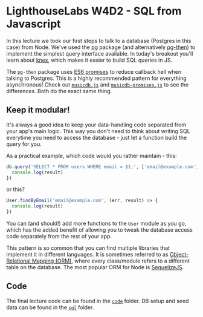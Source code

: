 # LighthouseLabs W4D2 - SQL from Javascript

In this lecture we took our first steps to talk to a database (Postgres in this
case) from Node. We've used the [pg](https://www.npmjs.com/package/pg) package
(and alternatively [pg-then](https://www.npmjs.com/package/pg-then)) to
implement the simplest query interface available. In today's breakout you'll
learn about [knex](https://www.npmjs.com/package/knex), which makes it easier to
build SQL queries in JS.

The `pg-then` package uses [ES6
promises](http://www.datchley.name/es6-promises/) to reduce callback hell when
talking to Postgres. This is a highly recommended pattern for everything
asynchronous! Check out [`musicdb.js`](code/musicdb.js) and
[`musicdb-promises.js`](code/musicdb-promises.js) to see the differences. Both
do the exact same thing.

## Keep it modular!

It's always a good idea to keep your data-handling code separated from your app's main logic. This way you don't need to think about writing SQL everytime you need to access the database - just let a function build the query for you.

As a practical example, which code would you rather maintain - this:
```js
db.query('SELECT * FROM users WHERE email = $1;', ['email@example.com'], (err, result) => {
  console.log(result)
})
```

or this?
```js
User.findByEmail('email@example.com', (err, result) => {
  console.log(result)
})
```

You can (and should!) add more functions to the `User` module as you go, which has the added benefit of allowing you to tweak the database access code separately from the rest of your app.

This pattern is so common that you can find multiple libraries that implement it in different languages. It is sometimes referred to as [Object-Relational Mapping (ORM)](https://en.wikipedia.org/wiki/Object-relational_mapping), where every class/module refers to a different table on the database. The most popular ORM for Node is [SequelizeJS](http://docs.sequelizejs.com/).

## Code

The final lecture code can be found in the [`code`](code/) folder. DB setup and
seed data can be found in the [`sql`](sql/) folder.
